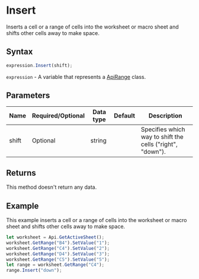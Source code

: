 # Insert

Inserts a cell or a range of cells into the worksheet or macro sheet and shifts other cells away to make space.

## Syntax

```javascript
expression.Insert(shift);
```

`expression` - A variable that represents a [ApiRange](../ApiRange.md) class.

## Parameters

| **Name** | **Required/Optional** | **Data type** | **Default** | **Description** |
| ------------- | ------------- | ------------- | ------------- | ------------- |
| shift | Optional | string |  | Specifies which way to shift the cells ("right", "down"). |

## Returns

This method doesn't return any data.

## Example

This example inserts a cell or a range of cells into the worksheet or macro sheet and shifts other cells away to make space.

```javascript editor-xlsx
let worksheet = Api.GetActiveSheet();
worksheet.GetRange("B4").SetValue("1");
worksheet.GetRange("C4").SetValue("2");
worksheet.GetRange("D4").SetValue("3");
worksheet.GetRange("C5").SetValue("5");
let range = worksheet.GetRange("C4");
range.Insert("down");
```
